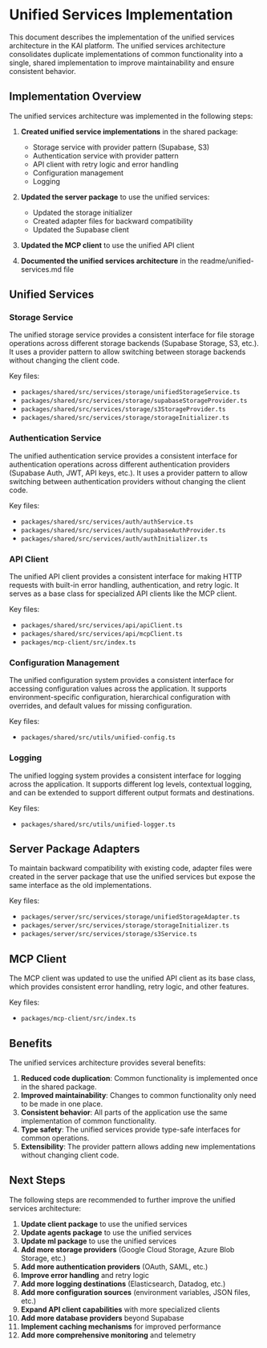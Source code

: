 # Unified Services Implementation

This document describes the implementation of the unified services architecture in the KAI platform. The unified services architecture consolidates duplicate implementations of common functionality into a single, shared implementation to improve maintainability and ensure consistent behavior.

## Implementation Overview

The unified services architecture was implemented in the following steps:

1. **Created unified service implementations** in the shared package:
   - Storage service with provider pattern (Supabase, S3)
   - Authentication service with provider pattern
   - API client with retry logic and error handling
   - Configuration management
   - Logging

2. **Updated the server package** to use the unified services:
   - Updated the storage initializer
   - Created adapter files for backward compatibility
   - Updated the Supabase client

3. **Updated the MCP client** to use the unified API client

4. **Documented the unified services architecture** in the readme/unified-services.md file

## Unified Services

### Storage Service

The unified storage service provides a consistent interface for file storage operations across different storage backends (Supabase Storage, S3, etc.). It uses a provider pattern to allow switching between storage backends without changing the client code.

Key files:
- `packages/shared/src/services/storage/unifiedStorageService.ts`
- `packages/shared/src/services/storage/supabaseStorageProvider.ts`
- `packages/shared/src/services/storage/s3StorageProvider.ts`
- `packages/shared/src/services/storage/storageInitializer.ts`

### Authentication Service

The unified authentication service provides a consistent interface for authentication operations across different authentication providers (Supabase Auth, JWT, API keys, etc.). It uses a provider pattern to allow switching between authentication providers without changing the client code.

Key files:
- `packages/shared/src/services/auth/authService.ts`
- `packages/shared/src/services/auth/supabaseAuthProvider.ts`
- `packages/shared/src/services/auth/authInitializer.ts`

### API Client

The unified API client provides a consistent interface for making HTTP requests with built-in error handling, authentication, and retry logic. It serves as a base class for specialized API clients like the MCP client.

Key files:
- `packages/shared/src/services/api/apiClient.ts`
- `packages/shared/src/services/api/mcpClient.ts`
- `packages/mcp-client/src/index.ts`

### Configuration Management

The unified configuration system provides a consistent interface for accessing configuration values across the application. It supports environment-specific configuration, hierarchical configuration with overrides, and default values for missing configuration.

Key files:
- `packages/shared/src/utils/unified-config.ts`

### Logging

The unified logging system provides a consistent interface for logging across the application. It supports different log levels, contextual logging, and can be extended to support different output formats and destinations.

Key files:
- `packages/shared/src/utils/unified-logger.ts`

## Server Package Adapters

To maintain backward compatibility with existing code, adapter files were created in the server package that use the unified services but expose the same interface as the old implementations.

Key files:
- `packages/server/src/services/storage/unifiedStorageAdapter.ts`
- `packages/server/src/services/storage/storageInitializer.ts`
- `packages/server/src/services/storage/s3Service.ts`

## MCP Client

The MCP client was updated to use the unified API client as its base class, which provides consistent error handling, retry logic, and other features.

Key files:
- `packages/mcp-client/src/index.ts`

## Benefits

The unified services architecture provides several benefits:

1. **Reduced code duplication**: Common functionality is implemented once in the shared package.
2. **Improved maintainability**: Changes to common functionality only need to be made in one place.
3. **Consistent behavior**: All parts of the application use the same implementation of common functionality.
4. **Type safety**: The unified services provide type-safe interfaces for common operations.
5. **Extensibility**: The provider pattern allows adding new implementations without changing client code.

## Next Steps

The following steps are recommended to further improve the unified services architecture:

1. **Update client package** to use the unified services
2. **Update agents package** to use the unified services
3. **Update ml package** to use the unified services
4. **Add more storage providers** (Google Cloud Storage, Azure Blob Storage, etc.)
5. **Add more authentication providers** (OAuth, SAML, etc.)
6. **Improve error handling** and retry logic
7. **Add more logging destinations** (Elasticsearch, Datadog, etc.)
8. **Add more configuration sources** (environment variables, JSON files, etc.)
9. **Expand API client capabilities** with more specialized clients
10. **Add more database providers** beyond Supabase
11. **Implement caching mechanisms** for improved performance
12. **Add more comprehensive monitoring** and telemetry
